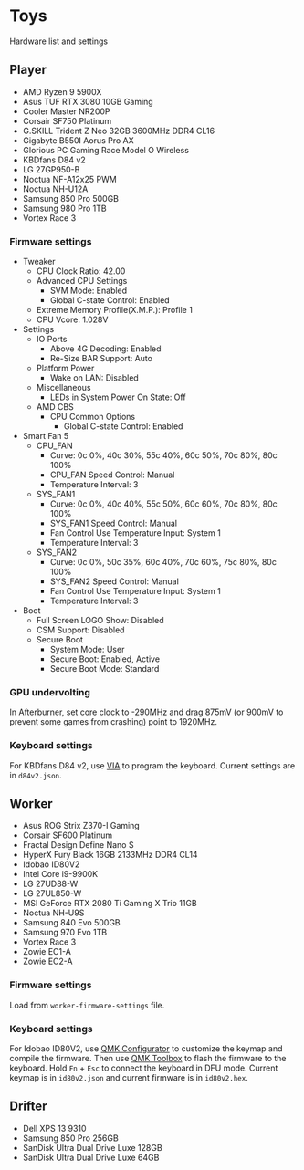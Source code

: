 # Toys

Hardware list and settings

## Player

- AMD Ryzen 9 5900X
- Asus TUF RTX 3080 10GB Gaming
- Cooler Master NR200P
- Corsair SF750 Platinum
- G.SKILL Trident Z Neo 32GB 3600MHz DDR4 CL16
- Gigabyte B550I Aorus Pro AX
- Glorious PC Gaming Race Model O Wireless
- KBDfans D84 v2
- LG 27GP950-B
- Noctua NF-A12x25 PWM
- Noctua NH-U12A
- Samsung 850 Pro 500GB
- Samsung 980 Pro 1TB
- Vortex Race 3

### Firmware settings

- Tweaker
  - CPU Clock Ratio: 42.00
  - Advanced CPU Settings
    - SVM Mode: Enabled
    - Global C-state Control: Enabled
  - Extreme Memory Profile(X.M.P.): Profile 1
  - CPU Vcore: 1.028V
- Settings
  - IO Ports
    - Above 4G Decoding: Enabled
    - Re-Size BAR Support: Auto
  - Platform Power
    - Wake on LAN: Disabled
  - Miscellaneous
    - LEDs in System Power On State: Off
  - AMD CBS
    - CPU Common Options
      - Global C-state Control: Enabled
- Smart Fan 5
  - CPU_FAN
    - Curve: 0c 0%, 40c 30%, 55c 40%, 60c 50%, 70c 80%, 80c 100%
    - CPU_FAN Speed Control: Manual
    - Temperature Interval: 3
  - SYS_FAN1
    - Curve: 0c 0%, 40c 40%, 55c 50%, 60c 60%, 70c 80%, 80c 100%
    - SYS_FAN1 Speed Control: Manual
    - Fan Control Use Temperature Input: System 1
    - Temperature Interval: 3
  - SYS_FAN2
    - Curve: 0c 0%, 50c 35%, 60c 40%, 70c 60%, 75c 80%, 80c 100%
    - SYS_FAN2 Speed Control: Manual
    - Fan Control Use Temperature Input: System 1
    - Temperature Interval: 3
- Boot
  - Full Screen LOGO Show: Disabled
  - CSM Support: Disabled
  - Secure Boot
    - System Mode: User
    - Secure Boot: Enabled, Active
    - Secure Boot Mode: Standard

### GPU undervolting

In Afterburner, set core clock to -290MHz and drag 875mV (or 900mV to prevent some games from crashing) point to 1920MHz.

### Keyboard settings

For KBDfans D84 v2, use [VIA](https://www.caniusevia.com/) to program the keyboard. Current settings are in `d84v2.json`.

## Worker

- Asus ROG Strix Z370-I Gaming
- Corsair SF600 Platinum
- Fractal Design Define Nano S
- HyperX Fury Black 16GB 2133MHz DDR4 CL14
- Idobao ID80V2
- Intel Core i9-9900K
- LG 27UD88-W
- LG 27UL850-W
- MSI GeForce RTX 2080 Ti Gaming X Trio 11GB
- Noctua NH-U9S
- Samsung 840 Evo 500GB
- Samsung 970 Evo 1TB
- Vortex Race 3
- Zowie EC1-A
- Zowie EC2-A

### Firmware settings

Load from `worker-firmware-settings` file.

### Keyboard settings

For Idobao ID80V2, use [QMK Configurator](https://config.qmk.fm/#/) to customize the keymap and compile the firmware. Then use [QMK Toolbox](https://github.com/qmk/qmk_toolbox/releases) to flash the firmware to the keyboard. Hold `Fn` + `Esc` to connect the keyboard in DFU mode. Current keymap is in `id80v2.json` and current firmware is in `id80v2.hex`.

## Drifter

- Dell XPS 13 9310
- Samsung 850 Pro 256GB
- SanDisk Ultra Dual Drive Luxe 128GB
- SanDisk Ultra Dual Drive Luxe 64GB

